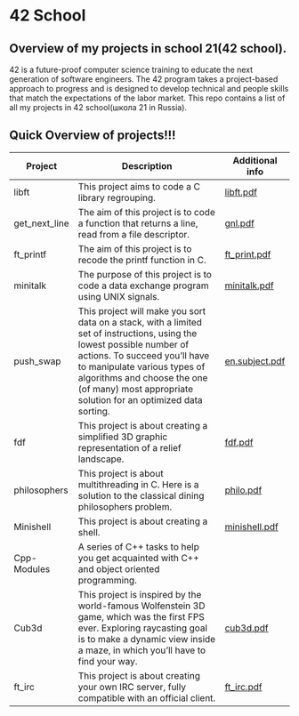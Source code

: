 # 42 School
## Overview of my projects in school 21(42 school).
42 is a future-proof computer science training to educate the next generation of software engineers. The 42 program takes a project-based approach to progress and is designed to develop technical and people skills that match the expectations of the labor market.
This repo contains a list of all my projects in 42 school(школа 21 in Russia).

## Quick Overview of projects!!!
| Project  | Description | Additional info |
| ------------- | ------------- | ------------- |
| libft  | This project aims to code a C library regrouping. | [libft.pdf](https://github.com/jaymoz/School-21/files/6743980/libft.pdf) |
| get_next_line  | The aim of this project is to  code a function that returns a line, read from a file descriptor. | [gnl.pdf](https://github.com/jaymoz/School-21/files/6743990/gnl.pdf) |
| ft_printf  | The aim of this project is to recode the printf function in C. | [ft_print.pdf](https://github.com/jaymoz/School-21/files/6743997/ft_print.pdf) |
| minitalk  | The purpose of this project is to code a data exchange program using UNIX signals. | [minitalk.pdf](https://github.com/jaymoz/42-school/files/6872316/minitalk.pdf) |
| push_swap  | This project will make you sort data on a stack, with a limited set of instructions, using the lowest possible number of actions. To succeed you’ll have to manipulate various types of algorithms and choose the one (of many) most appropriate solution for an optimized data sorting. | [en.subject.pdf](https://github.com/jaymoz/42-school/files/7116234/en.subject.pdf) |
| fdf  | This project is about creating a simplified 3D graphic representation of a relief landscape. | [fdf.pdf](https://github.com/jaymoz/42-school/files/7215497/fdf.pdf) |
| philosophers  | This project is about multithreading in C. Here is a solution to the classical dining philosophers problem. | [philo.pdf](https://github.com/jaymoz/42-school/files/7436281/philo.pdf) |
| Minishell | This project is about creating a shell. | [minishell.pdf](https://github.com/jaymoz/42-school/files/8117140/minishell.pdf) |
| Cpp-Modules | A series of C++ tasks to help you get acquainted with C++ and object oriented programming. | |
| Cub3d | This project is inspired by the world-famous Wolfenstein 3D game, which was the first FPS ever. Exploring raycasting goal is to make a dynamic view inside a maze, in which you’ll have to find your way. |[cub3d.pdf](https://github.com/jaymoz/42-school/files/8718887/cub3d.pdf)|
| ft_irc | This project is about creating your own IRC server, fully compatible with an official client. |[ft_irc.pdf](https://github.com/jaymoz/42-school/files/8836141/ft_irc.pdf)|
